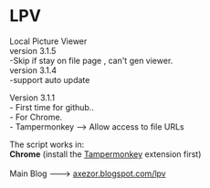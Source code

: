 # LPV
Local Picture Viewer<br/>
version 3.1.5<br/>
              -Skip if stay on file page , can't gen viewer.<br/>
version 3.1.4<br/>
              -support auto update

Version 3.1.1<br/>
              - First time for github..<br/>
              - For Chrome.<br/>
              - Tampermonkey --> Allow access to file URLs<br/>
              
      
The script works in:
<br/>
<b>Chrome</b> (install the <a href="https://chrome.google.com/webstore/detail/tampermonkey/dhdgffkkebhmkfjojejmpbldmpobfkfo?hl=en" target="_blank">Tampermonkey</a> extension first)
<br/>
<br/>
Main Blog --->   <a href="https://axezor.blogspot.com/lpv" target="_blank">axezor.blogspot.com/lpv</a>
